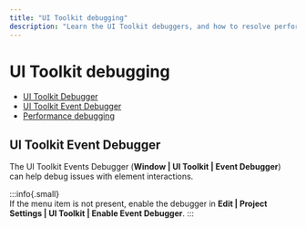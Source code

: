 ```yaml
---
title: "UI Toolkit debugging"
description: "Learn the UI Toolkit debuggers, and how to resolve performance issues."
---
```

# UI Toolkit debugging
- [UI Toolkit Debugger](Debugger.md)
- [UI Toolkit Event Debugger](#ui-toolkit-event-debugger)
- [Performance debugging](Performance%20Debugging.md)

## UI Toolkit Event Debugger
The UI Toolkit Events Debugger (**Window | UI Toolkit | Event Debugger**) can help debug issues with element interactions.  

:::info{.small}  
If the menu item is not present, enable the debugger in **Edit | Project Settings | UI Toolkit | Enable Event Debugger**.
:::
